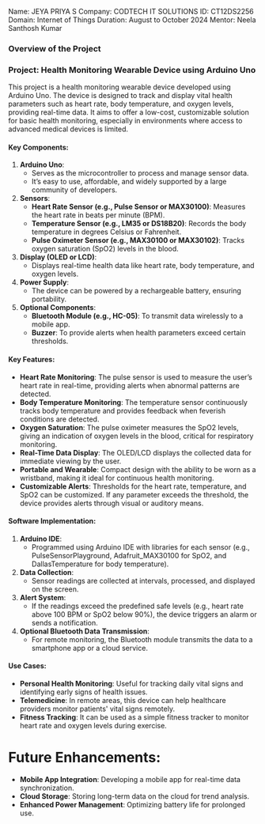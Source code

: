 Name: JEYA PRIYA S
Company: CODTECH IT SOLUTIONS
ID: CT12DS2256
Domain: Internet of Things
Duration: August to October 2024
Mentor: Neela Santhosh Kumar

### Overview of the Project

### Project: Health Monitoring Wearable Device using Arduino Uno
This project is a health monitoring wearable device developed using Arduino Uno. The device is designed to track and display vital health parameters such as heart rate, body temperature, and oxygen levels, providing real-time data. It aims to offer a low-cost, customizable solution for basic health monitoring, especially in environments where access to advanced medical devices is limited.

#### Key Components:
1. **Arduino Uno**:
   - Serves as the microcontroller to process and manage sensor data.
   - It’s easy to use, affordable, and widely supported by a large community of developers.
2. **Sensors**:
   - **Heart Rate Sensor (e.g., Pulse Sensor or MAX30100)**:
     Measures the heart rate in beats per minute (BPM).
   - **Temperature Sensor (e.g., LM35 or DS18B20)**:
     Records the body temperature in degrees Celsius or Fahrenheit.
   - **Pulse Oximeter Sensor (e.g., MAX30100 or MAX30102)**:
     Tracks oxygen saturation (SpO2) levels in the blood.
3. **Display (OLED or LCD)**:
   - Displays real-time health data like heart rate, body temperature, and oxygen levels.
4. **Power Supply**:
   - The device can be powered by a rechargeable battery, ensuring portability.
5. **Optional Components**:
   - **Bluetooth Module (e.g., HC-05)**: To transmit data wirelessly to a mobile app.
   - **Buzzer**: To provide alerts when health parameters exceed certain thresholds.

#### Key Features:
- **Heart Rate Monitoring**: The pulse sensor is used to measure the user’s heart rate in real-time, providing alerts when abnormal patterns are detected.
- **Body Temperature Monitoring**: The temperature sensor continuously tracks body temperature and provides feedback when feverish conditions are detected.
- **Oxygen Saturation**: The pulse oximeter measures the SpO2 levels, giving an indication of oxygen levels in the blood, critical for respiratory monitoring.
- **Real-Time Data Display**: The OLED/LCD displays the collected data for immediate viewing by the user.
- **Portable and Wearable**: Compact design with the ability to be worn as a wristband, making it ideal for continuous health monitoring.
- **Customizable Alerts**: Thresholds for the heart rate, temperature, and SpO2 can be customized. If any parameter exceeds the threshold, the device provides alerts through visual or auditory means.

#### Software Implementation:
1. **Arduino IDE**:
   - Programmed using Arduino IDE with libraries for each sensor (e.g., PulseSensorPlayground, Adafruit_MAX30100 for SpO2, and DallasTemperature for body temperature).
2. **Data Collection**:
   - Sensor readings are collected at intervals, processed, and displayed on the screen.
3. **Alert System**:
   - If the readings exceed the predefined safe levels (e.g., heart rate above 100 BPM or SpO2 below 90%), the device triggers an alarm or sends a notification.
4. **Optional Bluetooth Data Transmission**:
   - For remote monitoring, the Bluetooth module transmits the data to a smartphone app or a cloud service.

#### Use Cases:
- **Personal Health Monitoring**: Useful for tracking daily vital signs and identifying early signs of health issues.
- **Telemedicine**: In remote areas, this device can help healthcare providers monitor patients' vital signs remotely.
- **Fitness Tracking**: It can be used as a simple fitness tracker to monitor heart rate and oxygen levels during exercise.

# Future Enhancements:
- **Mobile App Integration**: Developing a mobile app for real-time data synchronization.
- **Cloud Storage**: Storing long-term data on the cloud for trend analysis.
- **Enhanced Power Management**: Optimizing battery life for prolonged use.
  
